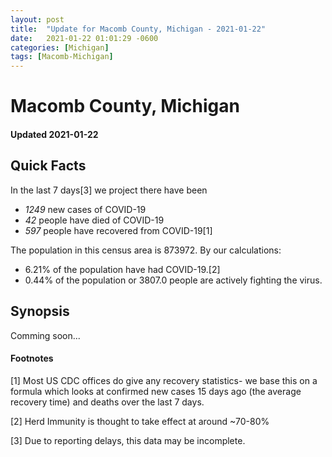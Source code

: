 ```yaml
---
layout: post
title:  "Update for Macomb County, Michigan - 2021-01-22"
date:   2021-01-22 01:01:29 -0600
categories: [Michigan]
tags: [Macomb-Michigan]
---
```


# Macomb County, Michigan
#### Updated 2021-01-22

## Quick Facts

In the last 7 days[3] we project there have been
- *1249* new cases of COVID-19
- *42* people have died of COVID-19
- *597* people have recovered from COVID-19[1]

The population in this census area is 873972. By our calculations:
- 6.21% of the population have had COVID-19.[2]
- 0.44% of the population or 3807.0 people are actively fighting the virus.

## Synopsis

Comming soon...


#### Footnotes

[1] Most US CDC offices do give any recovery statistics- we base this on a formula which looks at confirmed new cases
15 days ago (the average recovery time) and deaths over the last 7 days.

[2] Herd Immunity is thought to take effect at around ~70-80%

[3] Due to reporting delays, this data may be incomplete.
 
    